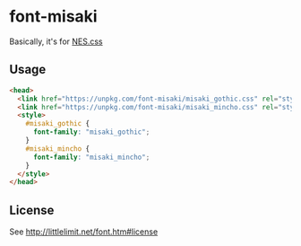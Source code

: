 # font-misaki

Basically, it's for [NES.css](https://github.com/nostalgic-css/NES.css)

## Usage

```html
<head>
  <link href="https://unpkg.com/font-misaki/misaki_gothic.css" rel="stylesheet">
  <link href="https://unpkg.com/font-misaki/misaki_mincho.css" rel="stylesheet">
  <style>
    #misaki_gothic {
      font-family: "misaki_gothic";
    }
    #misaki_mincho {
      font-family: "misaki_mincho";
    }
  </style>
</head>
```

## License

See http://littlelimit.net/font.htm#license
